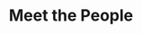 ---
layout: people
order: 12
title: Meet the People
name: "Cinlong Huang"
position: "Research Assistant"
current: true
headshot: "placeholder-headshot.png"
website: ""
---